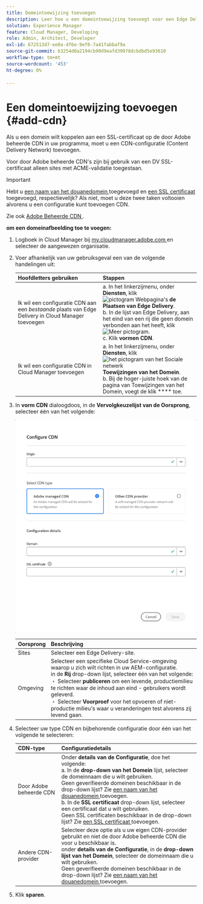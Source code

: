 ```yaml
---
title: Domeintoewijzing toevoegen
description: Leer hoe u een domeintoewijzing toevoegt voor een Edge Delivery-site of een Cloud Manager-omgeving.
solution: Experience Manager
feature: Cloud Manager, Developing
role: Admin, Architect, Developer
exl-id: 672513d7-ee0a-4f6e-9ef0-7a41fabbaf9a
source-git-commit: b3254d0a2194cb90d9eafd39978dcbdbd5e93610
workflow-type: tm+mt
source-wordcount: '453'
ht-degree: 0%

---
```



# Een domeintoewijzing toevoegen {#add-cdn}

Als u een domein wilt koppelen aan een SSL-certificaat op de door Adobe beheerde CDN in uw programma, moet u een CDN-configuratie (Content Delivery Network) toevoegen.

Voor door Adobe beheerde CDN&#39;s zijn bij gebruik van een DV SSL-certificaat alleen sites met ACME-validatie toegestaan.

>[!IMPORTANT]
>
>Hebt u [ een naam van het douanedomein ](/help/implementing/cloud-manager/custom-domain-names/add-custom-domain-name.md) toegevoegd en [ een SSL certificaat ](/help/implementing/cloud-manager/managing-ssl-certifications/add-ssl-certificate.md) toegevoegd, respectievelijk? Als niet, moet u deze twee taken voltooien alvorens u een configuratie kunt toevoegen CDN.

Zie ook [ Adobe Beheerde CDN ](https://www.aem.live/docs/byo-cdn-adobe-managed).

**om een domeinafbeelding toe te voegen:**

1. Logboek in Cloud Manager bij [ my.cloudmanager.adobe.com ](https://my.cloudmanager.adobe.com/) en selecteer de aangewezen organisatie.

1. Voer afhankelijk van uw gebruiksgeval een van de volgende handelingen uit:

   | Hoofdletters gebruiken | Stappen |
   | --- | --- |
   | Ik wil een configuratie CDN aan een *bestaande* plaats van Edge Delivery in Cloud Manager toevoegen | a. In het linkerzijmenu, onder **Diensten**, klik ![ pictogram Webpagina&#39;s ](https://spectrum.adobe.com/static/icons/workflow_18/Smock_WebPages_18_N.svg) **de Plaatsen van Edge Delivery**.<br> b. In de lijst van Edge Delivery, aan het eind van een rij die geen domein verbonden aan het heeft, klik ![ Meer pictogram ](https://spectrum.adobe.com/static/icons/workflow_18/Smock_More_18_N.svg).<br> c. Klik **vormen CDN**. |
   | Ik wil een configuratie CDN in Cloud Manager toevoegen | a. In het linkerzijmenu, onder **Diensten**, klik ![ het pictogram van het Sociale netwerk ](https://spectrum.adobe.com/static/icons/workflow_18/Smock_SocialNetwork_18_N.svg) **Toewijzingen van het Domein**.<br> b. Bij de hoger-juiste hoek van de pagina van Toewijzingen van het Domein, voegt de klik **** toe. |

1. In **vorm CDN** dialoogdoos, in de **Vervolgkeuzelijst van de Oorsprong**, selecteer één van het volgende:

   ![ vorm CDN dialoogdoos ](/help/implementing/cloud-manager/assets/configure-cdn-dialog.png)

   | Oorsprong | Beschrijving |
   | --- | --- |
   | Sites | Selecteer een Edge Delivery-site. |
   | Omgeving | Selecteer een specifieke Cloud Service-omgeving waarop u zich wilt richten in uw AEM-configuratie.<br> in de **Rij** drop-down lijst, selecteer één van het volgende:<br>・ Selecteer **publiceren** om een levende, productiemilieu te richten waar de inhoud aan eind - gebruikers wordt geleverd.<br>・ Selecteer **Voorproef** voor het opvoeren of niet-productie milieu&#39;s waar u veranderingen test alvorens zij levend gaan. |

1. Selecteer uw type CDN en bijbehorende configuratie door één van het volgende te selecteren:

   | CDN-type | Configuratiedetails |
   | --- | --- |
   | Door Adobe beheerde CDN | Onder **details van de Configuratie**, doe het volgende:<br> a. In de **drop-down van het Domein** lijst, selecteer de domeinnaam die u wilt gebruiken.<br> Geen geverifieerde domeinen beschikbaar in de drop-down lijst? Zie [ een naam van het douanedomein ](/help/implementing/cloud-manager/custom-domain-names/add-custom-domain-name.md) toevoegen.<br> b. In de **SSL certificaat** drop-down lijst, selecteer een certificaat dat u wilt gebruiken.<br> Geen SSL certificaten beschikbaar in de drop-down lijst? Zie [ een SSL certificaat ](/help/implementing/cloud-manager/managing-ssl-certifications/add-ssl-certificate.md) toevoegen. |
   | Andere CDN-provider | Selecteer deze optie als u uw eigen CDN-provider gebruikt en niet de door Adobe beheerde CDN die voor u beschikbaar is.<br> onder **details van de Configuratie**, in de **drop-down lijst van het Domein**, selecteer de domeinnaam die u wilt gebruiken.<br> Geen geverifieerde domeinen beschikbaar in de drop-down lijst? Zie [ een naam van het douanedomein ](/help/implementing/cloud-manager/custom-domain-names/add-custom-domain-name.md) toevoegen. |

1. Klik **sparen**.

